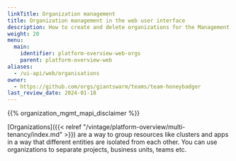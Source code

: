 ```yaml
---
linkTitle: Organization management
title: Organization management in the web user interface
description: How to create and delete organizations for the Management API using the web user interface, and how to control access to the resources of an organization.
weight: 20
menu:
  main:
    identifier: platform-overview-web-orgs
    parent: platform-overview-web
aliases:
  - /ui-api/web/organisations
owner:
  - https://github.com/orgs/giantswarm/teams/team-honeybadger
last_review_date: 2024-01-18
---
```


{{% organization_mgmt_mapi_disclaimer %}}

[Organizations]({{< relref "/vintage/platform-overview/multi-tenancy/index.md" >}}) are a way to group resources like clusters and apps in a way that different entities are isolated from each other. You can use organizations to separate projects, business units, teams etc.
